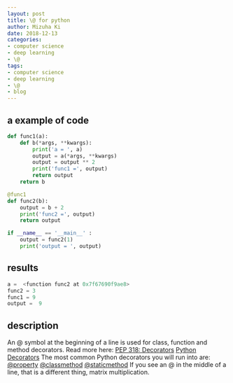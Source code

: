 ```yaml
---
layout: post
title: \@ for python
author: Mizuha Ki
date: 2018-12-13
categories:
- computer science
- deep learning
- \@
tags:
- computer science
- deep learning
- \@
- blog
---
```


##  a example of code
```python
def func1(a): 
    def b(*args, **kwargs):
        print('a = ', a)
        output = a(*args, **kwargs)
        output = output ** 2
        print('func1 =', output)
        return output
    return b

@func1
def func2(b):
    output = b + 2
    print('func2 =', output)
    return output

if __name__ == '__main__' :
    output = func2(1)
    print('output = ', output)
```

## results
```python
a =  <function func2 at 0x7f67690f9ae8>
func2 = 3
func1 = 9
output =  9
```

## description
An @ symbol at the beginning of a line is used for class, function and method decorators.
Read more here:
[PEP 318: Decorators](http://www.python.org/dev/peps/pep-0318/)
[Python Decorators](http://wiki.python.org/moin/PythonDecorators)
The most common Python decorators you will run into are:
[@property](http://docs.python.org/library/functions.html#property)
[@classmethod](http://docs.python.org/library/functions.html#classmethod)
[@staticmethod](http://docs.python.org/library/functions.html#staticmethod)
If you see an @ in the middle of a line, that is a different thing, matrix multiplication.
